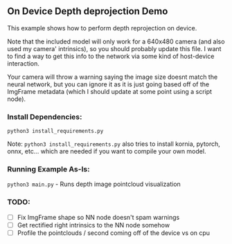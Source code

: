 ## On Device Depth deprojection Demo
This example shows how to perform depth reprojection on device.

Note that the included model will only work for a 640x480 camera (and also used my camera' intrinsics),
so you should probably update this file. I want to find a way to get this info to the network via some kind of host-device interaction.

Your camera will throw a warning saying the image size doesnt match the neural network, but you can ignore it as it is 
just going based off of the ImgFrame metadata (which I should update at some point using a script node).

### Install Dependencies:
`python3 install_requirements.py`

Note: `python3 install_requirements.py` also tries to install kornia, pytorch, onnx, etc... which are needed if you want to 
compile your own model.

### Running Example As-Is:
`python3 main.py` - Runs depth image pointcloud visualization

### TODO:
- [ ] Fix ImgFrame shape so NN node doesn't spam warnings
- [ ] Get rectified right intrinsics to the NN node somehow
- [ ] Profile the pointclouds / second coming off of the device vs on cpu 
